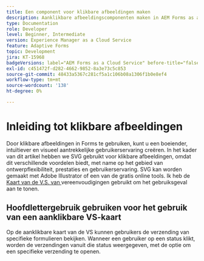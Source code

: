 ```yaml
---
title: Een component voor klikbare afbeeldingen maken
description: Aanklikbare afbeeldingscomponenten maken in AEM Forms as a Cloud Service.
type: Documentation
role: Developer
level: Beginner, Intermediate
version: Experience Manager as a Cloud Service
feature: Adaptive Forms
topic: Development
jira: KT-15968
badgeVersions: label="AEM Forms as a Cloud Service" before-title="false"
exl-id: c451472f-d282-4662-9852-8a3e73c5c853
source-git-commit: 48433a5367c281cf5a1c106b08a1306f1b0e8ef4
workflow-type: tm+mt
source-wordcount: '138'
ht-degree: 0%

---
```


# Inleiding tot klikbare afbeeldingen

Door klikbare afbeeldingen in Forms te gebruiken, kunt u een boeiender, intuïtiever en visueel aantrekkelijke gebruikerservaring creëren. In het kader van dit artikel hebben we SVG gebruikt voor klikbare afbeeldingen, omdat dit verschillende voordelen biedt, met name op het gebied van ontwerpflexibiliteit, prestaties en gebruikerservaring.
SVG kan worden gemaakt met Adobe Illustrator of een van de gratis online tools. Ik heb de [ Kaart van de V.S. van ](https://simplemaps.com/resources/svg-us) vereenvoudigingen gebruikt om het gebruiksgeval aan te tonen.

## Hoofdlettergebruik gebruiken voor het gebruik van een aanklikbare VS-kaart

Op de aanklikbare kaart van de VS kunnen gebruikers de verzending van specifieke formulieren bekijken. Wanneer een gebruiker op een status klikt, worden de verzendingen vanuit die status weergegeven, met de optie om een specifieke verzending te openen.
